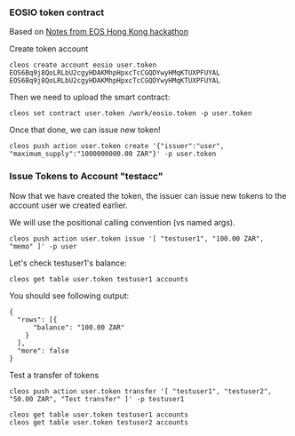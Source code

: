 

### EOSIO token contract

Based on [Notes from EOS Hong Kong hackathon](https://git.mytribez.com/mytribez-io/smart-contracts/blob/master/docs/local_nodeos.md)

Create token account

```
cleos create account eosio user.token EOS6Bq9j8QoLRLbU2cgyHDAKMhpHpxcTcCGQDYwyHMqKTUXPFUYAL EOS6Bq9j8QoLRLbU2cgyHDAKMhpHpxcTcCGQDYwyHMqKTUXPFUYAL
```

Then we need to upload the smart contract:

```
cleos set contract user.token /work/eosio.token -p user.token
```
Once that done, we can issue new token!

```
cleos push action user.token create '{"issuer":"user", "maximum_supply":"1000000000.00 ZAR"}' -p user.token
```

### Issue Tokens to Account "testacc"

Now that we have created the token, the issuer can issue new tokens to the account user we created earlier.

We will use the positional calling convention (vs named args).

```
cleos push action user.token issue '[ "testuser1", "100.00 ZAR", "memo" ]' -p user
```

Let's check testuser1's balance:

```
cleos get table user.token testuser1 accounts
```

You should see following output:

```
{
  "rows": [{
      "balance": "100.00 ZAR"
    }
  ],
  "more": false
}
```

Test a transfer of tokens

```
cleos push action user.token transfer '[ "testuser1", "testuser2", "50.00 ZAR", "Test transfer" ]' -p testuser1

cleos get table user.token testuser1 accounts
cleos get table user.token testuser2 accounts
```
